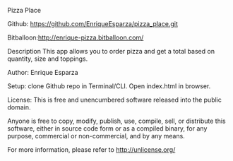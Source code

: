 Pizza Place

Github: https://github.com/EnriqueEsparza/pizza_place.git

Bitballoon:http://enrique-pizza.bitballoon.com/

Description This app allows you to order pizza and get a total based on quantity, size and toppings.

Author: Enrique Esparza

Setup: clone Github repo in Terminal/CLI. Open index.html in browser.

License: This is free and unencumbered software released into the public domain.

Anyone is free to copy, modify, publish, use, compile, sell, or distribute this software, either in source code form or as a compiled binary, for any purpose, commercial or non-commercial, and by any means.

For more information, please refer to http://unlicense.org/
